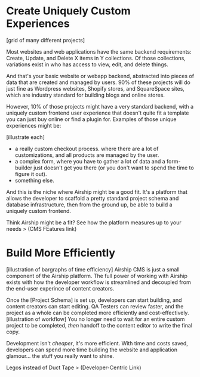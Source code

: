
# Create Uniquely Custom Experiences

[grid of many different projects]

Most websites and web applications have the same backend requirements: Create, Update, and Delete X items in Y collections. Of those collections, variations exist in who has access to view, edit, and delete things.

And that's your basic website or webapp backend, abstracted into pieces of data that are created and managed by users. 90% of these projects will do just fine as Wordpress websites, Shopify stores, and SquareSpace sites, which are industry standard for building blogs and online stores.

However, 10% of those projects might have a very standard backend, with a uniquely custom frontend user experience that doesn't quite fit a template you can just buy online or find a plugin for. Examples of those unique experiences might be:

[illustrate each]
- a really custom checkout process. where there are a lot of customizations, and all products are managed by the user.
- a complex form, where you have to gather a lot of data and a form-builder just doesn't get you there (or you don't want to spend the time to figure it out).
- something else.

And this is the niche where Airship might be a good fit. It's a platform that allows the developer to scaffold a pretty standard project schema and database infrastructure, then from the ground up, be able to build a uniquely custom frontend. 

Think Airship might be a fit? See how the platform measures up to your needs > (CMS FEatures link)

# Build More Efficiently
[illustration of bargraphs of time efficiency]
Airship CMS is just a small component of the Airship platform. The full power of working with Airship exists with how the developer workflow is streamlined and decoupled from the end-user experince of content creators.

Once the [Project Schema] is set up, developers can start building, and content creators can start editing. QA Testers can review faster, and the project as a whole can be completed more efficiently and cost-effectively. 
[illustration of workflow]
You no longer need to wait for an entire custom project to be completed, _then_ handoff to the content editor to write the final copy.

Development isn't _cheaper_, it's more efficient. With time and costs saved, developers can spend more time building the website and application glamour... the stuff you really want to shine.

Legos instead of Duct Tape > (Developer-Centric Link)
